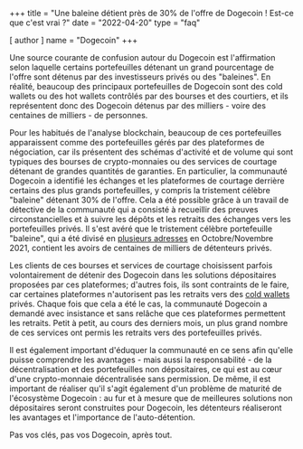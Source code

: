 +++
title = "Une baleine détient près de 30% de l'offre de Dogecoin ! Est-ce que c'est vrai ?"
date = "2022-04-20"
type = "faq"

[ author ]
  name = "Dogecoin"
+++

Une source courante de confusion autour du Dogecoin est l'affirmation selon laquelle certains portefeuilles détenant un grand pourcentage de l'offre sont détenus par des investisseurs privés ou des "baleines". En réalité, beaucoup des principaux portefeuilles de Dogecoin sont des cold wallets ou des hot wallets contrôlés par des bourses et des courtiers, et ils représentent donc des Dogecoin détenus par des milliers - voire des centaines de milliers - de personnes.

Pour les habitués de l'analyse blockchain, beaucoup de ces portefeuilles apparaissent comme des portefeuilles gérés par des plateformes de négociation, car ils présentent des schémas d'activité et de volume qui sont typiques des bourses de crypto-monnaies ou des services de courtage détenant de grandes quantités de garanties. En particulier, la communauté Dogecoin a identifié les échanges et les plateformes de courtage derrière certains des plus grands portefeuilles, y compris la tristement célèbre "baleine" détenant 30% de l'offre. Cela a été possible grâce à un travail de détective de la communauté qui a consisté à recueillir des preuves circonstancielles et à suivre les dépôts et les retraits des échanges vers les portefeuilles privés. Il s'est avéré que le tristement célèbre portefeuille "baleine", qui a été divisé en [plusieurs adresses](https://bitinfocharts.com/dogecoin/wallet/3334959) en Octobre/Novembre 2021, contient les avoirs de centaines de milliers de détenteurs privés.

Les clients de ces bourses et services de courtage choisissent parfois volontairement de détenir des Dogecoin dans les solutions dépositaires proposées par ces plateformes; d'autres fois, ils sont contraints de le faire, car certaines plateformes n'autorisent pas les retraits vers des [cold wallets](/dogepedia/articles/how-do-i-get-a-wallet/) privés. Chaque fois que cela a été le cas, la communauté Dogecoin a demandé avec insistance et sans relâche que ces plateformes permettent les retraits. Petit à petit, au cours des derniers mois, un plus grand nombre de ces services ont permis les retraits vers des portefeuilles privés.

Il est également important d'éduquer la communauté en ce sens afin qu'elle puisse comprendre les avantages - mais aussi la responsabilité - de la décentralisation et des portefeuilles non dépositaires, ce qui est au cœur d'une crypto-monnaie décentralisée sans permission. De même, il est important de réaliser qu'il s'agit également d'un problème de maturité de l'écosystème Dogecoin : au fur et à mesure que de meilleures solutions non dépositaires seront construites pour Dogecoin, les détenteurs réaliseront les avantages et l'importance de l'auto-détention.

Pas vos clés, pas vos Dogecoin, après tout.